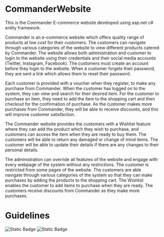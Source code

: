 # CommanderWebsite
This is the Commander E-commerce website developed using asp.net c# entity framework.

Commander is an e-commerce website which offers quality range of products at low cost for their customers. The customers can navigate through various categories of the website to view different products catered by Commander. The website allows both administration and customer to login to the website using their credentials and their social media accounts (Twitter, Instagram, Facebook). The customers must create an account before they login to the website. When a customer forgets their password, they are sent a link which allows them to reset their password. 

Each customer is provided with a voucher when they register, to make any purchase from Commander. When the customer has logged on to the system, they can view and search for their desired item. For the customer to purchase an item, they need to add the item to the shopping cart and then checkout for the confirmation of purchase. As the customer makes more purchases from Commander, they will be able to receive discounts, and this will improve customer satisfaction.

The Commander website provides the customers with a Wishlist feature where they can add the product which they wish to purchase, and customers can access the item when they are ready to buy them. The customers will be able to return any damaged or change of mind items. The customer will be able to update their details if there are any changes to their personal details.

The administration can override all features of the website and engage with every webpage of the system without any restrictions. The customer is restricted from some pages of the website. The customers are able navigate through various categories of the system so that they can make purchases by adding the products to the shopping cart. The Wishlist enables the customer to add items to purchase when they are ready. The customers receive discounts from Commander as they make more purchases. 

# Guidelines

![Static Badge](https://img.shields.io/badge/Visual%20Studio-2015-green) ![Static Badge](https://img.shields.io/badge/.Net%20Framework-4.5.2-blue)

